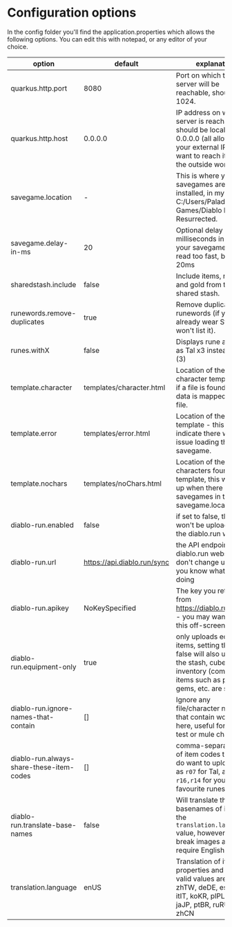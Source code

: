 # Configuration options
In the config folder you'll find the application.properties which allows the following options. You can edit this with notepad, or any editor of your choice.

| option                                   | default                     | explanation                                                                                                                                                  |
|------------------------------------------|-----------------------------|--------------------------------------------------------------------------------------------------------------------------------------------------------------|
| quarkus.http.port                        | 8080                        | Port on which the server will be reachable, should be > 1024.                                                                                                |
| quarkus.http.host                        | 0.0.0.0                     | IP address on which the server is reachable, should be localhost, 0.0.0.0 (all allowed), or your external IP if you want to reach it from the outside world. |
| savegame.location                        | -                           | This is where your DII:R savegames are installed, in my case C:/Users/Paladijn/Saved Games/Diablo II Resurrected.                                            |
| savegame.delay-in-ms                     | 20                          | Optional delay in milliseconds in case your savegames are read too fast, by default 20ms                                                                     |
| sharedstash.include                      | false                       | Include items, runes and gold from the shared stash.                                                                                                         |
| runewords.remove-duplicates              | true                        | Remove duplicate runewords (if you already wear Stealth, it won't list it).                                                                                  |
| runes.withX                              | false                       | Displays rune amount as Tal x3 instead of Tal (3)                                                                                                            |
| template.character                       | templates/character.html    | Location of the character template file, if a file is found, the data is mapped in this file.                                                                |
| template.error                           | templates/error.html        | Location of the error template - this will indicate there was an issue loading the savegame.                                                                 |
| template.nochars                         | templates/noChars.html      | Location of the no characters found template, this will pop up when there are no savegames in the savegame.location                                          |
| diablo-run.enabled                       | false                       | if set to false, the stats won't be uploaded to the diablo.run website                                                                                       |
| diablo-run.url                           | https://api.diablo.run/sync | the API endpoint of the diablo.run website, don't change unless you know what you're doing                                                                   |
| diablo-run.apikey                        | NoKeySpecified              | The key you retrieved from https://diablo.run/setup - you may want to hide this off-screen                                                                   |
| diablo-run.equipment-only                | true                        | only uploads equipped items, setting this to false will also upload the stash, cube and inventory (common items such as potions, gems, etc. are skipped)     |
| diablo-run.ignore-names-that-contain     | []                          | Ignore any file/character names that contain word listed here, useful for skipping test or mule characters                                                   |
| diablo-run.always-share-these-item-codes | []                          | comma-separated list of item codes that you do want to upload, such as `r07` for Tal, and `r16,r14` for your favourite runes                                 |
| diablo-run.translate-base-names          | false                       | Will translate the basenames of items to the `translation.language` value, however this will break images as those require English names                     |
| translation.language                     | enUS                        | Translation of item properties and names, valid values are enUS, zhTW, deDE, esES, frFR, itIT, koKR, plPL, esMX, jaJP, ptBR, ruRU and zhCN                   |
